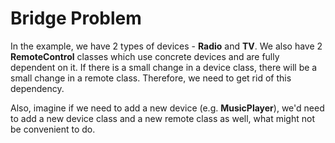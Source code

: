 # Bridge Problem

In the example, we have 2 types of devices - **Radio** and **TV**. We also have 2 **RemoteControl** classes which use concrete devices and are fully dependent on it. If there is a small change in a device class, there will be a small change in a remote class. Therefore, we need to get rid of this dependency.

Also, imagine if we need to add a new device (e.g. **MusicPlayer**), we'd need to add a new device class and a new remote class as well, what might not be convenient to do.

